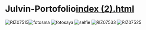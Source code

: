 # Julvin-Portofolio[index (2).html](https://github.com/user-attachments/files/22647987/index.2.html)
![RIZ07515](https://github.com/user-attachments/assets/f5395f79-b0bd-4ed0-8aa4-cf0fbb95946d)![fotosma](https://github.com/user-attachments/assets/92ddb4d8-8017-4a2a-8631-a0952a777f33)
![fotosaya](https://github.com/user-attachments/assets/0df7e39f-1281-4451-8ce9-84a8a5a8d168)
![selfie](https://github.com/user-attachments/assets/83d329e6-69b5-464b-b616-51ae3d5cbab1)
![RIZ07533](https://github.com/user-attachments/assets/0569b1ca-8d6e-4c0a-873d-1cf804cff27d)
![RIZ07525](https://github.com/user-attachments/assets/a8432291-f322-4eaf-b8b7-d1bfae0f1682)
